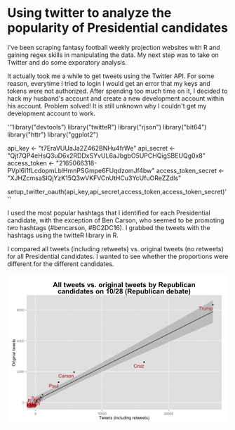# Using twitter to analyze the popularity of Presidential candidates

I've been scraping fantasy football weekly projection websites with R and gaining regex skills in manipulating the data.  My next step was to take on Twitter and do some exporatory analysis.

It actually took me a while to get tweets using the Twitter API.  For some reason, everytime I tried to login I would get an error that my keys and tokens were not authorized.  After spending too much time on it, I decided to hack my husband's account and create a new development account within his account.  Problem solved!  It is still unknown why I couldn't get my development account to work.

'''library("devtools")
library("twitteR")
library("rjson")
library("bit64")
library("httr")
library("ggplot2")

api_key <- "t7EraVUUaJa2Z462BNHu4frWe"
api_secret <- "Qjt7QP4eHsQ3uD6x2RDDxSYvUL6aJbgbO5UPCHQigSBEUQg0x8"
access_token <- "2165066318-PVpl6l1fLcdopmLblHmnPSGmpe6FUqdzomJf4bw"
access_token_secret <- "XJHZcmsaSIQjYzK15Q3wVKFVCnUtHCu3YcUfuOReZZdls"

setup_twitter_oauth(api_key,api_secret,access_token,access_token_secret)'''

I used the most popular hashtags that I identified for each Presidential candidate, with the exception of Ben Carson, who seemed to be promoting two hashtags (#bencarson, #BC2DC16).  I grabbed the tweets with the hashtags using the twitteR library in R.

I compared all tweets (including retweets) vs. original tweets (no retweets) for all Presidential candidates.  I wanted to see whether the proportions were different for the different candidates.

![Tweets](https://github.com/kimkraunz/twitter_elections_analysis/blob/master/Tweet_vs_retweet.png)
